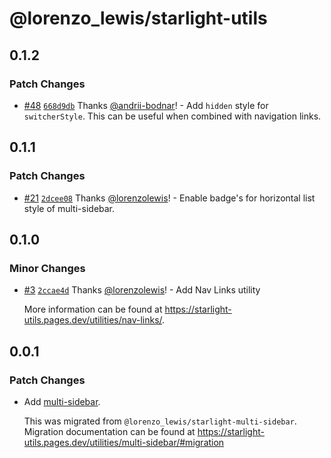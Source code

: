 # @lorenzo_lewis/starlight-utils

## 0.1.2

### Patch Changes

- [#48](https://github.com/lorenzolewis/starlight-utils/pull/48) [`668d9db`](https://github.com/lorenzolewis/starlight-utils/commit/668d9db5fec01c13d8f9c7f4f1ca7dd4ffdf85ac) Thanks [@andrii-bodnar](https://github.com/andrii-bodnar)! - Add `hidden` style for `switcherStyle`. This can be useful when combined with navigation links.

## 0.1.1

### Patch Changes

- [#21](https://github.com/lorenzolewis/starlight-utils/pull/21) [`2dcee08`](https://github.com/lorenzolewis/starlight-utils/commit/2dcee083e56d4dcc9a27e77895085a7b081e21f1) Thanks [@lorenzolewis](https://github.com/lorenzolewis)! - Enable badge's for horizontal list style of multi-sidebar.

## 0.1.0

### Minor Changes

- [#3](https://github.com/lorenzolewis/starlight-utils/pull/3) [`2ccae4d`](https://github.com/lorenzolewis/starlight-utils/commit/2ccae4da48e1933548879d9e41f2f9a1efd8e9fa) Thanks [@lorenzolewis](https://github.com/lorenzolewis)! - Add Nav Links utility

  More information can be found at https://starlight-utils.pages.dev/utilities/nav-links/.

## 0.0.1

### Patch Changes

- Add [multi-sidebar](https://starlight-utils.pages.dev/utilities/multi-sidebar/).

  This was migrated from `@lorenzo_lewis/starlight-multi-sidebar`. Migration documentation can be found at https://starlight-utils.pages.dev/utilities/multi-sidebar/#migration
